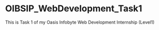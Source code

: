 # OIBSIP_WebDevelopment_Task1
This is Task 1 of my Oasis Infobyte Web Development Internship (Level1)
